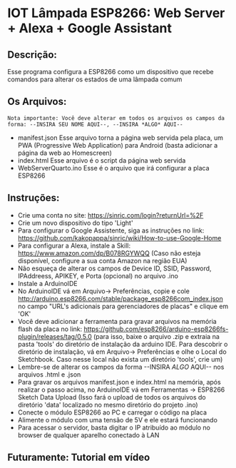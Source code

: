 # IOT Lâmpada ESP8266: Web Server + Alexa + Google Assistant

## Descrição:
  Esse programa configura a ESP8266 como um dispositivo que recebe comandos para alterar os estados de uma lâmpada comum
  
## Os Arquivos:
    Nota importante: Você deve alterar em todos os arquivos os campos da forma: --INSIRA SEU NOME AQUI--, --INSIRA *ALGO* AQUI--
  - manifest.json
  Esse arquivo torna a página web servida pela placa, um PWA (Progressive Web Application) para Android (basta adicionar a página da web ao Homescreen)
  - index.html
  Esse arquivo é o script da página web servida
  - WebServerQuarto.ino
  Esse é o arquivo que irá configurar a placa ESP8266
  
 ## Instruções:
  - Crie uma conta no site: https://sinric.com/login?returnUrl=%2F
  - Crie um novo dispositivo do tipo 'Light'
  - Para configurar o Google Assistente, siga as instruções no link: https://github.com/kakopappa/sinric/wiki/How-to-use-Google-Home
  - Para configurar a Alexa, instale a Skill: https://www.amazon.com/dp/B078RGYWQQ (Caso não esteja disponível, configure a sua conta Amazon na região EUA)
  - Não esqueça de alterar os campos de Device ID, SSID, Password, IPAddreess, APIKEY, e Porta (opcional) no arquivo .ino
  - Instale a ArduinoIDE
  - No ArduinoIDE vá em Arquivo-> Preferências, copie e cole http://arduino.esp8266.com/stable/package_esp8266com_index.json no campo "URL's adicionais para gerenciadores de placas" e clique em 'OK'
  - Você deve adicionar a ferramenta para gravar arquivos na memória flash da placa no link: https://github.com/esp8266/arduino-esp8266fs-plugin/releases/tag/0.5.0 (para isso, baixe o arquivo .zip e extraia na pasta 'tools' do diretório de instalação da arduino IDE. Para descobrir o diretório de instalação, vá em Arquivo-> Preferências e olhe o Local do Sketchbook. Caso nesse local não exista um diretório 'tools', crie um)
  - Lembre-se de alterar os campos da forma --INSIRA *ALGO* AQUI-- nos arquivos .html e .json
  - Para gravar os arquivos manifest.json e index.html na memória, após realizar o passo acima, no ArduinoIDE vá em Ferramentas -> ESP8266 Sketch Data Upload (Isso fará o upload de todos os arquivos do diretório 'data' localizado no mesmo diretório do projeto .ino)
  - Conecte o módulo ESP8266 ao PC e carregar o código na placa
  - Alimente o módulo com uma tensão de 5V e ele estará funcionando
  - Para acessar o servidor, basta digitar o IP atribuído ao módulo no browser de qualquer aparelho conectado à LAN
  
  ## Futuramente: Tutorial em vídeo
